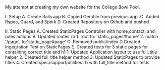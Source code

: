 My attempt at creating my own website for the College Bowl Pool.

I. Setup
	A.  Create Rails app
	B.  Copied Gemfile from previous app.
	C.  Added Rspec, Guard, and Spork
	D.  Created Repository on Github and pushed

II.  Static Pages
	A.  Created StaticPages Controller with home,contact, and rules actions
	B.  Updated routes.rb
		1.  root to: 'static_pages#home'
		2. match '/page',  to:'static_page#page'
	C.  Removed public/index
	D   Created Ingegration Test on StaticPages
	E.  Created tests for 3 static pages for containing correct title and h1
		1.  Updated Application layout to use full_title helper
		2.  Created full_title helper method
		3.  Updated StaticPages to provide titles
		4.  Created spec/support/utilities.rb with full_title method for tests

	